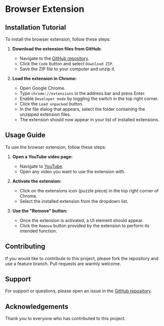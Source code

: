 # Browser Extension

## Installation Tutorial

To install the browser extension, follow these steps:

1. **Download the extension files from GitHub:**
   - Navigate to the [GitHub repository](https://github.com/mateuszNadolny/suggested-videos-remover).
   - Click the `Code` button and select `Download ZIP`.
   - Save the ZIP file to your computer and unzip it.

2. **Load the extension in Chrome:**
   - Open Google Chrome.
   - Type `chrome://extensions` in the address bar and press Enter.
   - Enable `Developer mode` by toggling the switch in the top right corner.
   - Click the `Load unpacked` button.
   - In the file dialog that appears, select the folder containing the unzipped extension files.
   - The extension should now appear in your list of installed extensions.

## Usage Guide

To use the browser extension, follow these steps:

1. **Open a YouTube video page:**
   - Navigate to [YouTube](https://www.youtube.com).
   - Open any video you want to use the extension with.

2. **Activate the extension:**
   - Click on the extensions icon (puzzle piece) in the top right corner of Chrome.
   - Select the installed extension from the dropdown list.

3. **Use the "Remove" button:**
   - Once the extension is activated, a UI element should appear.
   - Click the `Remove` button provided by the extension to perform its intended function.

## Contributing

If you would like to contribute to this project, please fork the repository and use a feature branch. Pull requests are warmly welcome.

## Support

For support or questions, please open an issue in the [GitHub repository](https://github.com/mateuszNadolny/suggested-videos-remover/issues).

## Acknowledgements

Thank you to everyone who has contributed to this project.

